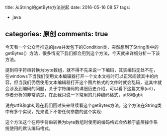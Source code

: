title: 从String的getByte方法说起
date: 2016-05-16 08:57
tags:
- java

categories: 原创
comments: true
-----

今天看一个公众号推送的java并发包下的Condition类，突然想到了String类中的getBytes(）方法，很多情况下我们都会用到这个方法，今天就来详细分析一下该方法。
<!--more-->
提到将字符串转换为byte数组，就不得不先来说一下编码，其实编码无处不在，在windows下当我们使用文本编辑器打开一个文本文档时可以正常阅读其中的内容，但当我们仍然使用文本编辑器打开这个图片格式的文件时就会乱码，这其中就会涉及到编码的问题，关于字符编码的详细历史介绍，可以看下这篇文章(url），作者分析的非常清楚，在此我只说一下常用的几种编码格式，utf8和gbk

说完utf8和gbk,现在我们回过头来继续看这个getBytes方法，这个方法在String类中有多个实现，先来说下不带任何参数的这个实现:

这个方法这个在将字符串转换为byte数组时使用的编码格式会依赖于底层操作系统使用的默认编码格式，